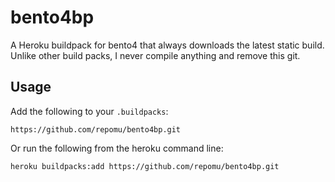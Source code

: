 # bento4bp

A Heroku buildpack for bento4 that always downloads the latest static build.
Unlike other build packs, I never compile anything and remove this git.

## Usage

Add the following to your `.buildpacks`:

```
https://github.com/repomu/bento4bp.git
```

Or run the following from the heroku command line:

```
heroku buildpacks:add https://github.com/repomu/bento4bp.git
